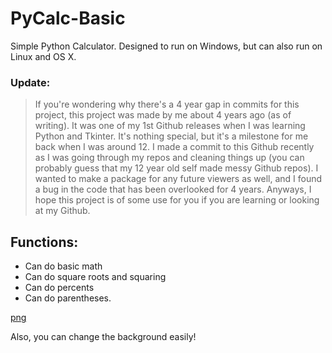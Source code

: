 # PyCalc-Basic
Simple Python Calculator. Designed to run on Windows, but can also run on Linux and OS X.

### Update: 
> If you're wondering why there's a 4 year gap in commits for this project, this project was made by me about 4 years ago (as of writing). It was one of my 1st Github releases when I was learning Python and Tkinter. It's nothing special, but it's a milestone for me back when I was around 12. I made a commit to this Github recently as I was going through my repos and cleaning things up (you can probably guess that my 12 year old self made messy Github repos). I wanted to make a package for any future viewers as well, and I found a bug in the code that has been overlooked for 4 years. Anyways, I hope this project is of some use for you if you are learning or looking at my Github.

## Functions:
- Can do basic math
- Can do square roots and squaring
- Can do percents
- Can do parentheses. 

[png](https://github.com/TrooperZ/PyCalc-Basic/blob/master/pycalc.png)

Also, you can change the background easily!
